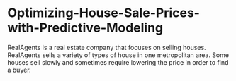 # Optimizing-House-Sale-Prices-with-Predictive-Modeling
RealAgents is a real estate company that focuses on selling houses.  RealAgents sells a variety of types of house in one metropolitan area.  Some houses sell slowly and sometimes require lowering the price in order to find a buyer.
